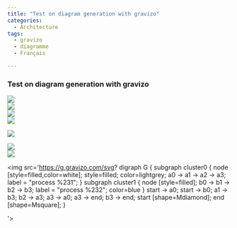 ```yaml
---
title: "Test on diagram generation with gravizo"
categories:
  - Architecture
tags:
  - gravizo
  - diagramme
  - Français

---
```




### Test on diagram generation with gravizo



<div>
<img src='https://g.gravizo.com/svg? @startuml;

actor User; participant "First Class" as A; participant "Second Class" as B; participant "Last Class" as C;

User -> A: DoWork; activate A;

A -> B: Create Request; activate B;

B -> C: DoWork; activate C;

C --> B: WorkDone; destroy C;

B --> A: Request Created; deactivate B;

A --> User: Done; deactivate A;

@enduml '>
</div>
<div>
  <img src='https://g.gravizo.com/svg?
@startuml;

[*] --> State1;
State1 --> [*];
State1 : this is a string;
State1 : this is another string;

State1 -> State2;
State2 --> [*];

@enduml '>
</div>
<div>
   <img src='https://g.gravizo.com/svg?
  digraph G {
    aize ="4,4";
    main [shape=box];
    main -> parse [weight=8];
    parse -> execute;
    main -> init [style=dotted];
    main -> cleanup;
    execute -> { make_string; printf}
    init -> make_string;
    edge [color=red];
    main -> printf [style=bold,label="100 times"];
    make_string [label="make a string"];
    node [shape=box,style=filled,color=".7 .3 1.0"];
    execute -> compare;
  }'>
</div>
<div>
   <img src='https://g.gravizo.com/svg?
digraph finite_state_machine {
        rankdir=LR;
        size="8,5"
        node [shape = circle];
        S0 -> S1 [ label = "Lift Nozzle" ]
        S1 -> S0 [ label = "Replace Nozzle" ]
        S1 -> S2 [ label = "Authorize Pump" ]
        S2 -> S0 [ label = "Replace Nozzle" ]
        S2 -> S3 [ label = "Pull Trigger" ]
        S3 -> S2 [ label = "Release Trigger" ]
}'>
</div>

<img src='https://g.gravizo.com/svg?
@gravizosvg
{
  "svg": {
    "@height": "450",
    "@width": "450",
    "@xmlns": "http://www.w3.org/2000/svg",
    "path": [
        { "@id": "lineAB",  "@d": "M 100 350 l 150 -300",
        "@stroke": "red",  "@stroke-width": "3",  "@fill": "none" },
      { "@id": "lineBC",  "@d": "M 250 50 l 150 300",
        "@stroke": "red",  "@stroke-width": "3",  "@fill": "none" },
      { "@d": "M 175 200 l 150 0",  "@stroke": "green",
        "@stroke-width": "3",  "@fill": "none" },
      {  "@d": "M 100 350 q 150 -300 300 0",
        "@stroke": "blue",  "@stroke-width": "5",  "@fill": "none"
      }
    ],
     "g": [
      { "@stroke": "black",  "@stroke-width": "3",  "@fill": "black",
        "circle": [  
            {  "@id": "pointA",  "@cx": "100",  "@cy": "350",  "@r": "3"  },
            {  "@id": "pointB",  "@cx": "250",  "@cy": "50",  "@r": "3"  },
          {   "@id": "pointC",   "@cx": "400",  "@cy": "350",  "@r": "3"  }
        ]
      },
      {
        "@font-size": "30",  "@font-family": "sans-serif", "@fill": "black",
        "@stroke": "none",  "@text-anchor": "middle",
        "text": [
            { "@x": "100",  "@y": "350",  "@dx": "-30",  "$": "A" },
            { "@x": "250",  "@y": "50",   "@dy": "-10",   "$": "B" },
            { "@x": "400",  "@y": "350", "@dx": "30",  "$": "C" }
        ]
      }
    ]
  }
}
'>

<div>
<img src='https://g.gravizo.com/svg?
digraph A {
    START
    offline
    scanning
    joining
    online [peripheries=2]
 
    START -> offline
    offline -> scanning [label="scan"]
    offline -> offline [label="failed scan"]
    scanning -> joining [label="detected"]
    scanning -> offline [label="failed join"]
    joining -> online [label="handshake"]
    joining -> offline [label="failed handshake"]
    online -> offline [label="timeout"]
}
'>
</div>
<div>
   <img src='https://g.gravizo.com/svg?
digraph dfd2 {
        node[shape=record]
        subgraph level0{
        enti1 [label="Customer" shape=box];
        enti2 [label="Manager" shape=box];
        }
        subgraph cluster_level1{
                        label ="Level 1";
                        proc1 [label="{<f0> 1.0|<f1> One process here\n\n\n}" shape=Mrecord];
                        proc2 [label="{<f0> 2.0|<f1> Other process here\n\n\n}" shape=Mrecord];
                        store1 [label="<f0>    |<f1> Data store one"];
                        store2 [label="<f0>   |<f1> Data store two"];
                        {rank=same; store1, store2}

        }
        enti1 -> proc1
        enti2 -> proc2
        store1 -> proc1
        store2 -> proc2
        proc1 -> store2
        store2 -> proc1 
}'>
</div>

<img src='https://g.gravizo.com/svg?
digraph G {
subgraph cluster0 {
node [style=filled,color=white];
style=filled;
color=lightgrey;
a0 -> a1 -> a2 -> a3;
label = "process %231";
}
subgraph cluster1 {
node [style=filled];
b0 -> b1 -> b2 -> b3;
label = "process %232";
color=blue
}
start -> a0;
start -> b0;
a1 -> b3;
b2 -> a3;
a3 -> a0;
a3 -> end;
b3 -> end;
start [shape=Mdiamond];
end [shape=Msquare];
}

'>
        
